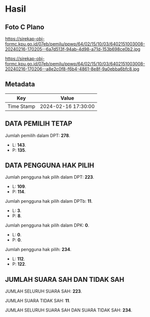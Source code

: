 # Hasil

## Foto C Plano

https://sirekap-obj-formc.kpu.go.id/07eb/pemilu/ppwp/64/02/15/10/03/6402151003008-20240216-170205--6a7d513f-94ab-4d98-a71d-153b698ce0b2.jpg

https://sirekap-obj-formc.kpu.go.id/07eb/pemilu/ppwp/64/02/15/10/03/6402151003008-20240216-170206--a8e2c0f8-f6b4-4861-8e8f-9a0ebba6bfc8.jpg


## Metadata

| Key        | Value               |
| ---------- | ------------------- |
| Time Stamp | 2024-02-16 17:30:00 |


## DATA PEMILIH TETAP

Jumlah pemilih dalam DPT: **278**.
 * L: **143**.
 * P: **135**.

## DATA PENGGUNA HAK PILIH

Jumlah pengguna hak pilih dalam DPT: **223**.
 * L: **109**.
 * P: **114**.

Jumlah pengguna hak pilih dalam DPTb: **11**.
 * L: **3**.
 * P: **8**.

Jumlah pengguna hak pilih dalam DPK: **0**.
 * L: **0**.
 * P: **0**.

Jumlah pengguna hak pilih: **234**.
 * L: **112**.
 * P: **122**.

## JUMLAH SUARA SAH DAN TIDAK SAH

JUMLAH SELURUH SUARA SAH: **223**.

JUMLAH SUARA TIDAK SAH: **11**.

JUMLAH SELURUH SUARA SAH DAN SUARA TIDAK SAH: **234**.


